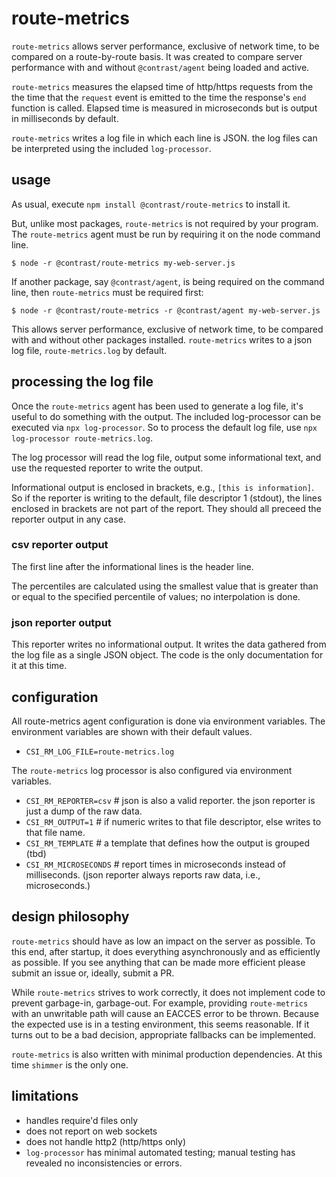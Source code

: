 # route-metrics

`route-metrics` allows server performance, exclusive of network time,
to be compared on a route-by-route basis. It was created to compare server
performance with and without `@contrast/agent` being loaded and active.

`route-metrics` measures the elapsed time of http/https requests from the
the time that the `request` event is emitted to the time the response's
`end` function is called. Elapsed time is measured in microseconds but is
output in milliseconds by default.

`route-metrics` writes a log file in which each line is JSON. the log files
can be interpreted using the included `log-processor`.

## usage

As usual, execute `npm install @contrast/route-metrics` to install it.

But, unlike most packages, `route-metrics` is not required by your program.
The `route-metrics` agent must be run by requiring it on the node command line.

```
$ node -r @contrast/route-metrics my-web-server.js
```

If another package, say `@contrast/agent`, is being required on the command
line, then `route-metrics` must be required first:

```
$ node -r @contrast/route-metrics -r @contrast/agent my-web-server.js
```

This allows server performance, exclusive of network time, to be compared
with and without other packages installed. `route-metrics` writes to a json
log file, `route-metrics.log` by default.

## processing the log file

Once the `route-metrics` agent has been used to generate a log file, it's
useful to do something with the output. The included log-processor can be
executed via `npx log-processor`. So to process the default log file, use
`npx log-processor route-metrics.log`.

The log processor will read the log file, output some informational text,
and use the requested reporter to write the output.

Informational output is enclosed in brackets, e.g., `[this is information]`. So
if the reporter is writing to the default, file descriptor 1 (stdout), the lines
enclosed in brackets are not part of the report. They should all preceed the
reporter output in any case.

### csv reporter output

The first line after the informational lines is the header line.

The percentiles are calculated using the smallest value that is greater than
or equal to the specified percentile of values; no interpolation is done.

### json reporter output

This reporter writes no informational output. It writes the data gathered from
the log file as a single JSON object. The code is the only documentation for it
at this time.

## configuration

All route-metrics agent configuration is done via environment variables. The environment variables
are shown with their default values.

- `CSI_RM_LOG_FILE=route-metrics.log`

The `route-metrics` log processor is also configured via environment variables.

- `CSI_RM_REPORTER=csv`   # json is also a valid reporter. the json reporter is just a dump of the raw data.
- `CSI_RM_OUTPUT=1`       # if numeric writes to that file descriptor, else writes to that file name.
- `CSI_RM_TEMPLATE`       # a template that defines how the output is grouped (tbd)
- `CSI_RM_MICROSECONDS`   # report times in microseconds instead of milliseconds. (json reporter
always reports raw data, i.e., microseconds.)

## design philosophy

`route-metrics` should have as low an impact on the server as possible. To this end, after startup,
it does everything asynchronously and as efficiently as possible. If you see anything that can be
made more efficient please submit an issue or, ideally, submit a PR.

While `route-metrics` strives to work correctly, it does not implement code to prevent garbage-in,
garbage-out. For example, providing `route-metrics` with an unwritable path will cause an EACCES
error to be thrown. Because the expected use is in a testing environment, this seems reasonable. If
it turns out to be a bad decision, appropriate fallbacks can be implemented.

`route-metrics` is also written with minimal production dependencies. At this time `shimmer` is the
only one.

## limitations

- handles require'd files only
- does not report on web sockets
- does not handle http2 (http/https only)
- `log-processor` has minimal automated testing; manual testing has revealed no inconsistencies
or errors.
